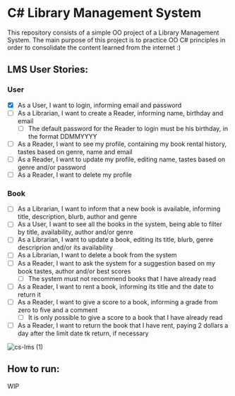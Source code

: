 # C# Library Management System
This repository consists of a simple OO project of a Library Management System. The main purpose of this project is to practice OO C# principles in order to consolidate the content learned from the internet :)

## LMS User Stories:
### User
- [x] As a User, I want to login, informing email and password
- [ ] As a Librarian, I want to create a Reader, informing name, birthday and email
  - [ ] The default password for the Reader to login must be his birthday, in the format DDMMYYYY
- [ ] As a Reader, I want to see my profile, containing my book rental history, tastes based on genre, name and email
- [ ] As a Reader, I want to update my profile, editing name, tastes based on genre and/or password
- [ ] As a Reader, I want to delete my profile

### Book
- [ ] As a Librarian, I want to inform that a new book is available, informing title, description, blurb, author and genre
- [ ] As a User, I want to see all the books in the system, being able to filter by title, availability, author and/or genre
- [ ] As a Librarian, I want to update a book, editing its title, blurb, genre descriprion and/or its availability
- [ ] As a Librarian, I want to delete a book from the system
- [ ] As a Reader, I want to ask the system for a suggestion based on my book tastes, author and/or best scores
  - [ ] The system must not recommend books that I have already read
- [ ] As a Reader, I want to rent a book, informing its title and the date to return it
- [ ] As a Reader, I want to give a score to a book, informing a grade from zero to five and a comment
  - [ ] It is only possible to give a score to a book that I have already read
- [ ] As a Reader, I want to return the book that I have rent, paying 2 dollars a day after the limit date tk return, if necessary

![cs-lms (1)](https://github.com/user-attachments/assets/7be971b5-b244-4a98-b5f0-0b41c5f0c031)



## How to run:
WIP

